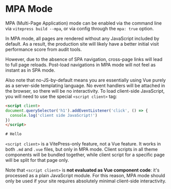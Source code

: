 # MPA Mode <Badge type="warning" text="experimental" />

MPA (Multi-Page Application) mode can be enabled via the command line via `vitepress build --mpa`, or via config through the `mpa: true` option.

In MPA mode, all pages are rendered without any JavaScript included by default. As a result, the production site will likely have a better initial visit performance score from audit tools.

However, due to the absence of SPA navigation, cross-page links will lead to full page reloads. Post-load navigations in MPA mode will not feel as instant as in SPA mode.

Also note that no-JS-by-default means you are essentially using Vue purely as a server-side templating language. No event handlers will be attached in the browser, so there will be no interactivity. To load client-side JavaScript, you will need to use the special `<script client>` tag:

```html
<script client>
document.querySelector('h1').addEventListener('click', () => {
  console.log('client side JavaScript!')
})
</script>

# Hello
```

`<script client>` is a VitePress-only feature, not a Vue feature. It works in both `.md` and `.vue` files, but only in MPA mode. Client scripts in all theme components will be bundled together, while client script for a specific page will be split for that page only.

Note that `<script client>` is **not evaluated as Vue component code**: it's processed as a plain JavaScript module. For this reason, MPA mode should only be used if your site requires absolutely minimal client-side interactivity.
